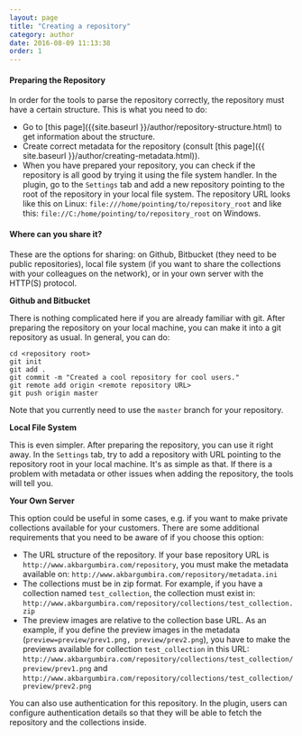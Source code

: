 ```yaml
---
layout: page
title: "Creating a repository"
category: author
date: 2016-08-09 11:13:38
order: 1
---
```

#### Preparing the Repository
In order for the tools to parse the repository correctly, the repository
must have a certain structure. This is what you need to do:
  
  * Go to [this page]({{site.baseurl }}/author/repository-structure.html)
    to get information about the structure.
  * Create correct metadata for the repository (consult
    [this page]({{ site.baseurl }}/author/creating-metadata.html)).
  * When you have prepared your repository, you can check if the repository
    is all good by trying it using the file system handler.
    In the plugin, go to the ```Settings``` tab and add a new repository
    pointing to the root of the repository in your local file system.
    The repository URL looks like this on Linux:
    ```file:///home/pointing/to/repository_root``` and like this:
    ```file://C:/home/pointing/to/repository_root``` on Windows.

#### Where can you  share it?
These are the options for sharing: on Github, Bitbucket (they need to be
public repositories), local file system (if you want to share the
collections with your colleagues on the network), or in your own server
with the HTTP(S) protocol.

**Github and Bitbucket**

There is nothing complicated here if you are already familiar with git.
After preparing the repository on your local machine, you can make it
into a git repository as usual. In general, you can do:

```
cd <repository root>
git init
git add .
git commit -m "Created a cool repository for cool users."
git remote add origin <remote repository URL>
git push origin master
```

Note that you currently need to use the ```master``` branch
for your repository.


**Local File System**

This is even simpler. After preparing the repository, you can use 
it right away. In the ```Settings``` tab, try to add a repository with URL 
pointing to the repository root in your local machine.
It's as simple as that.
If there is a problem with metadata or other issues when adding the 
repository, the tools will tell you.


**Your Own Server**

This option could be useful in some cases, e.g. if you want to make private 
collections available for your customers.
There are some additional requirements that you need to be aware of if you
choose this option:

  * The URL structure of the repository. If your base repository URL 
    is ```http://www.akbargumbira.com/repository```, you must make the 
    metadata available on:
    ```http://www.akbargumbira.com/repository/metadata.ini```
  * The collections must be in zip format. For example, if you have a 
    collection named ```test_collection```, the collection must exist in: 
    ```http://www.akbargumbira.com/repository/collections/test_collection.zip```
  * The preview images are relative to the collection base URL. As an example,
   if you define the preview images in the metadata
   (```preview=preview/prev1.png, preview/prev2.png```), you have to make the
   previews available for collection ```test_collection``` in this URL:
   ```http://www.akbargumbira.com/repository/collections/test_collection/preview/prev1.png```
   and
   ```http://www.akbargumbira.com/repository/collections/test_collection/preview/prev2.png```

You can also use authentication for this repository.
In the  plugin, users can configure authentication details so that they will
be able to fetch the repository and the collections inside.
